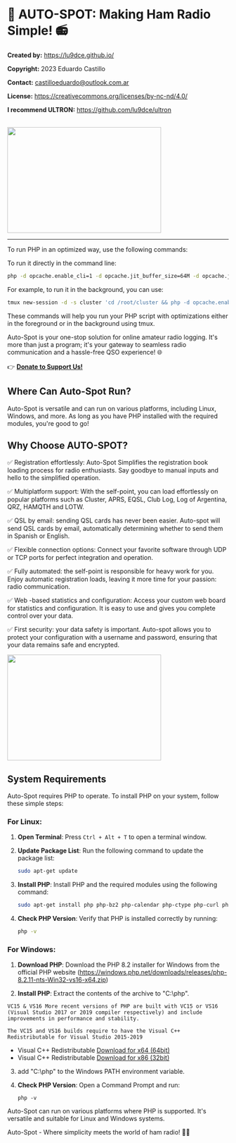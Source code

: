 # 🚀 **AUTO-SPOT: Making Ham Radio Simple!** 📻

**Created by:** https://lu9dce.github.io/

**Copyright:** 2023 Eduardo Castillo  

**Contact:** castilloeduardo@outlook.com.ar  

**License:** https://creativecommons.org/licenses/by-nc-nd/4.0/

**I recommend ULTRON:** https://github.com/lu9dce/ultron

<br><img src="https://pbs.twimg.com/media/F5QS6tEXEAA9WhI?format=png&name=small" width="350" height="240">
<hr>

To run PHP in an optimized way, use the following commands:

To run it directly in the command line:

```bash
php -d opcache.enable_cli=1 -d opcache.jit_buffer_size=64M -d opcache.jit=1255 -d memory_limit=-1 newdx.php
```

For example, to run it in the background, you can use:

```bash
tmux new-session -d -s cluster 'cd /root/cluster && php -d opcache.enable_cli=1 -d opcache.jit_buffer_size=64M -d opcache.jit=1255 -d memory_limit=-1 newdx.php && tmux detach-client'
```

These commands will help you run your PHP script with optimizations either in the foreground or in the background using tmux.

Auto-Spot is your one-stop solution for online amateur radio logging. It's more than just a program; it's your gateway to seamless radio communication and a hassle-free QSO experience! 🌐

👉 [**Donate to Support Us!**](https://www.paypal.com/donate/?hosted_button_id=WHG8FQRMAPA3E)


## **Where Can Auto-Spot Run?**

Auto-Spot is versatile and can run on various platforms, including Linux, Windows, and more. As long as you have PHP installed with the required modules, you're good to go!

## **Why Choose AUTO-SPOT?**

✅ Registration effortlessly: Auto-Spot Simplifies the registration book loading process for radio enthusiasts. Say goodbye to manual inputs and hello to the simplified operation.

✅ Multiplatform support: With the self-point, you can load effortlessly on popular platforms such as Cluster, APRS, EQSL, Club Log, Log of Argentina, QRZ, HAMQTH and LOTW.

✅ QSL by email: sending QSL cards has never been easier. Auto-spot will send QSL cards by email, automatically determining whether to send them in Spanish or English.

✅ Flexible connection options: Connect your favorite software through UDP or TCP ports for perfect integration and operation.

✅ Fully automated: the self-point is responsible for heavy work for you. Enjoy automatic registration loads, leaving it more time for your passion: radio communication.

✅ Web -based statistics and configuration: Access your custom web board for statistics and configuration. It is easy to use and gives you complete control over your data.

✅ First security: your data safety is important. Auto-spot allows you to protect your configuration with a username and password, ensuring that your data remains safe and encrypted.

<img src="https://pbs.twimg.com/media/F5Tij_FWUAAWPrF?format=jpg" width="350" height="240">

## **System Requirements**

Auto-Spot requires PHP to operate. To install PHP on your system, follow these simple steps:

### **For Linux:**

1. **Open Terminal**: Press `Ctrl + Alt + T` to open a terminal window.

2. **Update Package List**: Run the following command to update the package list:

   ```bash
   sudo apt-get update
   ```

3. **Install PHP**: Install PHP and the required modules using the following command:

   ```bash
   sudo apt-get install php php-bz2 php-calendar php-ctype php-curl php-date php-dom php-exif php-fileinfo php-filter php-ftp php-gd php-gettext php-hash php-iconv php-intl php-json php-libxml php-mbstring php-openssl php-pcntl php-pcre php-pdo php-pdo_sqlite php-phar php-random php-readline php-reflection php-session php-simplexml php-sockets php-sodium php-spl php-sqlite3 php-standard php-tokenizer php-xml php-xmlreader php-xmlwriter php-xsl php-zip php-zend-opcache php-zlib
   ```

4. **Check PHP Version**: Verify that PHP is installed correctly by running:

   ```bash
   php -v
   ```

### **For Windows:**

1. **Download PHP**: Download the PHP 8.2 installer for Windows from the official PHP website (https://windows.php.net/downloads/releases/php-8.2.11-nts-Win32-vs16-x64.zip)


2. **Install PHP**: Extract the contents of the archive to "C:\php".

```
VC15 & VS16 More recent versions of PHP are built with VC15 or VS16 (Visual Studio 2017 or 2019 compiler respectively) and include improvements in performance and stability.

The VC15 and VS16 builds require to have the Visual C++ Redistributable for Visual Studio 2015-2019
```
- Visual C++ Redistributable [Download for x64 (64bit)](https://aka.ms/vs/16/release/VC_redist.x64.exe)
- Visual C++ Redistributable [Download for x86 (32bit)](https://aka.ms/vs/16/release/VC_redist.x86.exe)

3. add "C:\php" to the Windows PATH environment variable.

4. **Check PHP Version**: Open a Command Prompt and run:

   ```shell
   php -v
   ```

Auto-Spot can run on various platforms where PHP is supported. It's versatile and suitable for Linux and Windows systems.


Auto-Spot - Where simplicity meets the world of ham radio! 📡🌟
